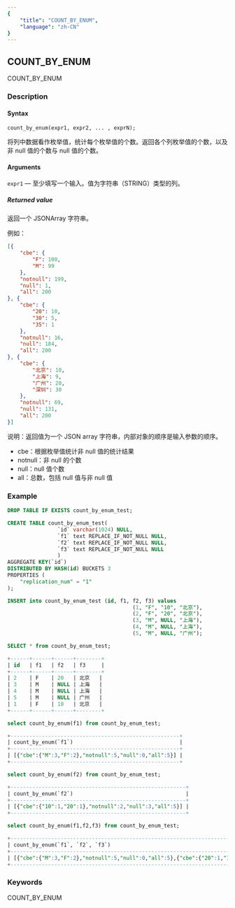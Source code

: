 ```yaml
---
{
    "title": "COUNT_BY_ENUM",
    "language": "zh-CN"
}
---
```


<!-- 
Licensed to the Apache Software Foundation (ASF) under one
or more contributor license agreements.  See the NOTICE file
distributed with this work for additional information
regarding copyright ownership.  The ASF licenses this file
to you under the Apache License, Version 2.0 (the
"License"); you may not use this file except in compliance
with the License.  You may obtain a copy of the License at

  http://www.apache.org/licenses/LICENSE-2.0

Unless required by applicable law or agreed to in writing,
software distributed under the License is distributed on an
"AS IS" BASIS, WITHOUT WARRANTIES OR CONDITIONS OF ANY
KIND, either express or implied.  See the License for the
specific language governing permissions and limitations
under the License.
-->

## COUNT_BY_ENUM

COUNT_BY_ENUM

### Description
#### Syntax

`count_by_enum(expr1, expr2, ... , exprN);`

将列中数据看作枚举值，统计每个枚举值的个数。返回各个列枚举值的个数，以及非 null 值的个数与 null 值的个数。

#### Arguments

`expr1` — 至少填写一个输入。值为字符串（STRING）类型的列。

##### Returned value

返回一个 JSONArray 字符串。

例如：
```json
[{
	"cbe": {
		"F": 100,
		"M": 99
	},
	"notnull": 199,
	"null": 1,
	"all": 200
}, {
	"cbe": {
		"20": 10,
		"30": 5,
		"35": 1
	},
	"notnull": 16,
	"null": 184,
	"all": 200
}, {
	"cbe": {
		"北京": 10,
		"上海": 9,
		"广州": 20,
		"深圳": 30
	},
	"notnull": 69,
	"null": 131,
	"all": 200
}]
```
说明：返回值为一个 JSON array 字符串，内部对象的顺序是输入参数的顺序。
* cbe：根据枚举值统计非 null 值的统计结果
* notnull：非 null 的个数
* null：null 值个数
* all：总数，包括 null 值与非 null 值

### Example

```sql
DROP TABLE IF EXISTS count_by_enum_test;

CREATE TABLE count_by_enum_test(
                `id` varchar(1024) NULL,
                `f1` text REPLACE_IF_NOT_NULL NULL,
                `f2` text REPLACE_IF_NOT_NULL NULL,
                `f3` text REPLACE_IF_NOT_NULL NULL
                )
AGGREGATE KEY(`id`)
DISTRIBUTED BY HASH(id) BUCKETS 3 
PROPERTIES ( 
    "replication_num" = "1"
); 

INSERT into count_by_enum_test (id, f1, f2, f3) values
                                        (1, "F", "10", "北京"),
                                        (2, "F", "20", "北京"),
                                        (3, "M", NULL, "上海"),
                                        (4, "M", NULL, "上海"),
                                        (5, "M", NULL, "广州");

SELECT * from count_by_enum_test;

+------+------+------+--------+
| id   | f1   | f2   | f3     |
+------+------+------+--------+
| 2    | F    | 20   | 北京   |
| 3    | M    | NULL | 上海   |
| 4    | M    | NULL | 上海   |
| 5    | M    | NULL | 广州   |
| 1    | F    | 10   | 北京   |
+------+------+------+--------+

select count_by_enum(f1) from count_by_enum_test;

+------------------------------------------------------+
| count_by_enum(`f1`)                                  |
+------------------------------------------------------+
| [{"cbe":{"M":3,"F":2},"notnull":5,"null":0,"all":5}] |
+------------------------------------------------------+

select count_by_enum(f2) from count_by_enum_test;

+--------------------------------------------------------+
| count_by_enum(`f2`)                                    |
+--------------------------------------------------------+
| [{"cbe":{"10":1,"20":1},"notnull":2,"null":3,"all":5}] |
+--------------------------------------------------------+

select count_by_enum(f1,f2,f3) from count_by_enum_test;

+-----------------------------------------------------------------------------------------------------------------------------------------------------------------------------------+
| count_by_enum(`f1`, `f2`, `f3`)                                                                                                                                                   |
+-----------------------------------------------------------------------------------------------------------------------------------------------------------------------------------+
| [{"cbe":{"M":3,"F":2},"notnull":5,"null":0,"all":5},{"cbe":{"20":1,"10":1},"notnull":2,"null":3,"all":5},{"cbe":{"广州":1,"上海":2,"北京":2},"notnull":5,"null":0,"all":5}]       |
+-----------------------------------------------------------------------------------------------------------------------------------------------------------------------------------+

```

### Keywords

COUNT_BY_ENUM
